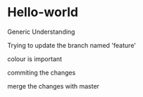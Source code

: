 # Hello-world
Generic Understanding 

Trying to update the branch named 'feature'

colour is important

commiting the changes

merge the changes with master
